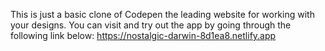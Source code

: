 This is just a basic clone of Codepen the leading website for working with your designs. You can visit and try out the app by going through the following link below:
https://nostalgic-darwin-8d1ea8.netlify.app
